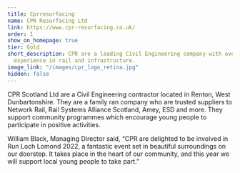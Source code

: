 ```yaml
---
title: Cprresurfacing
name: CPR Resurfacing Ltd
link: https://www.cpr-resurfacing.co.uk/
order: 1
show_on_homepage: true
tier: Gold
short_description: CPR are a leading Civil Engineering company with over 30 years’
  experience in rail and infrastructure.
image_link: "/images/cpr_logo_retina.jpg"
hidden: false
---
```


CPR Scotland Ltd are a Civil Engineering contractor located in Renton, West Dunbartonshire. They are a family ran company who are trusted suppliers to Network Rail, Rail Systems Alliance Scotland, Amey, ESD and more. They support community programmes which encourage young people to participate in positive activities.

William Black, Managing Director said, “CPR are delighted to be involved in Run Loch Lomond 2022, a fantastic event set in beautiful surroundings on our doorstep. It takes place in the heart of our community, and this year we will support local young people to take part.”